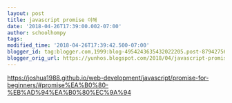 ```yaml
---
layout: post
title: javascript promise 이해
date: '2018-04-26T17:39:00.002-07:00'
author: schoolhompy
tags: 
modified_time: '2018-04-26T17:39:42.500-07:00'
blogger_id: tag:blogger.com,1999:blog-4954243635432022205.post-8794275645056854073
blogger_orig_url: https://yunhos.blogspot.com/2018/04/javascript-promise.html
---
```


https://joshua1988.github.io/web-development/javascript/promise-for-beginners/#promise%EA%B0%80-%EB%AD%94%EA%B0%80%EC%9A%94